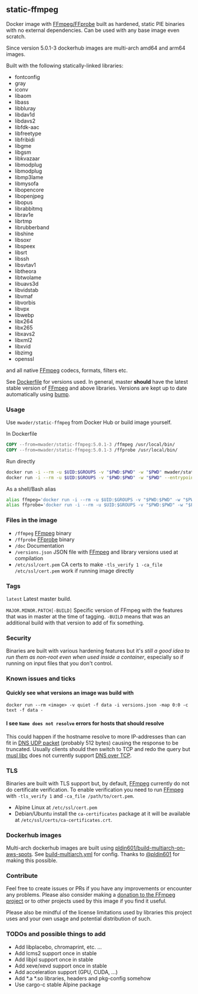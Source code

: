 ## static-ffmpeg

Docker image with [FFmpeg/FFprobe](https://ffmpeg.org) built as hardened, static PIE binaries
with no external dependencies. Can be used with any base image even scratch.

Since version 5.0.1-3 dockerhub images are multi-arch amd64 and arm64 images.

Built with the following statically-linked libraries:

- fontconfig
- gray
- iconv
- libaom
- libass
- libbluray
- libdav1d
- libdavs2
- libfdk-aac
- libfreetype
- libfribidi
- libgme
- libgsm
- libkvazaar
- libmodplug
- libmodplug
- libmp3lame
- libmysofa
- libopencore
- libopenjpeg
- libopus
- librabbitmq
- librav1e
- librtmp
- librubberband
- libshine
- libsoxr
- libspeex
- libsrt
- libssh
- libsvtav1
- libtheora
- libtwolame
- libuavs3d
- libvidstab
- libvmaf
- libvorbis
- libvpx
- libwebp
- libx264
- libx265
- libxavs2
- libxml2
- libxvid
- libzimg
- openssl

and all native [FFmpeg](https://ffmpeg.org) codecs, formats, filters etc.

See [Dockerfile](Dockerfile) for versions used. In general, master **should** have the
latest stable version of [FFmpeg](https://ffmpeg.org) and above libraries.
Versions are kept up to date automatically using [bump](https://github.com/wader/bump).

### Usage

Use `mwader/static-ffmpeg` from Docker Hub or build image yourself.

In Dockerfile
```Dockerfile
COPY --from=mwader/static-ffmpeg:5.0.1-3 /ffmpeg /usr/local/bin/
COPY --from=mwader/static-ffmpeg:5.0.1-3 /ffprobe /usr/local/bin/
```

Run directly
```sh
docker run -i --rm -u $UID:$GROUPS -v "$PWD:$PWD" -w "$PWD" mwader/static-ffmpeg:5.0.1-3 -i file.wav file.mp3
docker run -i --rm -u $UID:$GROUPS -v "$PWD:$PWD" -w "$PWD" --entrypoint=/ffprobe mwader/static-ffmpeg:5.0.1-3 -i file.wav
```

As a shell/Bash alias
```sh
alias ffmpeg='docker run -i --rm -u $UID:$GROUPS -v "$PWD:$PWD" -w "$PWD" mwader/static-ffmpeg:5.0.1-3'
alias ffprobe='docker run -i --rm -u $UID:$GROUPS -v "$PWD:$PWD" -w "$PWD" --entrypoint=/ffprobe mwader/static-ffmpeg:5.0.1-3'
```

### Files in the image

- `/ffmpeg` [FFmpeg](https://ffmpeg.org) binary
- `/ffprobe` [FFprobe](https://ffmpeg.org/ffprobe.html) binary
- `/doc` Documentation
- `/versions.json` JSON file with [FFmpeg](https://ffmpeg.org) and library versions used at compilation
- `/etc/ssl/cert.pem` CA certs to make `-tls_verify 1 -ca_file /etc/ssl/cert.pem` work if running image directly

### Tags

`latest` Latest master build.

`MAJOR.MINOR.PATCH[-BUILD]` Specific version of FFmpeg with the features that was in master at the time of tagging.
`-BUILD` means that was an additional build with that version to add of fix something.

### Security

Binaries are built with various hardening features but it's *still a good idea to run them
as non-root even when used inside a container*, especially so if running on input files that
you don't control.

### Known issues and ticks

#### Quickly see what versions an image was build with

```
docker run --rm <image> -v quiet -f data -i versions.json -map 0:0 -c text -f data -
```

#### I see `Name does not resolve` errors for hosts that should resolve

This could happen if the hostname resolve to more IP-addresses than can fit in [DNS UDP packet](https://www.rfc-editor.org/rfc/rfc791)
(probably 512 bytes) causing the response to be truncated. Usually clients should then switch
to TCP and redo the query but [musl libc](https://www.musl-libc.org) does not currently support [DNS over TCP](https://wiki.musl-libc.org/functional-differences-from-glibc.html#Name-Resolver/DNS).

### TLS

Binaries are built with TLS support but, by default, [FFmpeg](https://ffmpeg.org) currently do
not do certificate verification. To enable verification you need to run
[FFmpeg](https://ffmpeg.org) with `-tls_verify 1` and `-ca_file /path/to/cert.pem`.

- Alpine Linux at `/etc/ssl/cert.pem`
- Debian/Ubuntu install the `ca-certificates` package at it will be available at `/etc/ssl/certs/ca-certificates.crt`.

### Dockerhub images

Multi-arch dockerhub images are built using [pldin601/build-multiarch-on-aws-spots](https://github.com/pldin601/build-multiarch-on-aws-spots). See [build-multiarch.yml](.github/workflows/build-multiarch.yml) for config. Thanks to [@pldin601](https://github.com/pldin601) for making this possible.

### Contribute

Feel free to create issues or PRs if you have any improvements or encounter any problems.
Please also consider making a [donation to the FFmpeg project](https://ffmpeg.org/donations.html)
or to other projects used by this image if you find it useful.

Please also be mindful of the license limitations used by libraries this project uses and your own
usage and potential distribution of such.

### TODOs and possible things to add

- Add libplacebo, chromaprint, etc. ...
- Add lcms2 support once in stable
- Add libjxl support once in stable
- Add xeve/xevd support once in stable
- Add acceleration support (GPU, CUDA, ...)
- Add *.a *.so libraries, headers and pkg-config somehow
- Use cargo-c stable Alpine package
